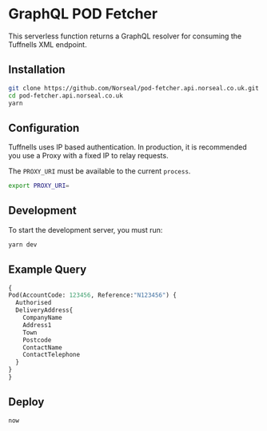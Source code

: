 # GraphQL POD Fetcher

This serverless function returns a GraphQL resolver for consuming the Tuffnells XML endpoint.

## Installation

  ```bash
  git clone https://github.com/Norseal/pod-fetcher.api.norseal.co.uk.git
  cd pod-fetcher.api.norseal.co.uk
  yarn
  ```

## Configuration

Tuffnells uses IP based authentication. In production, it is recommended you use a Proxy with a fixed IP to relay requests.

The `PROXY_URI` must be available to the current `process`.

  ```bash
  export PROXY_URI=
  ```

## Development

To start the development server, you must run:

  ```bash
  yarn dev
  ```

## Example Query

  ```graphql
  {
  Pod(AccountCode: 123456, Reference:"N123456") {
    Authorised
    DeliveryAddress{
      CompanyName
      Address1
      Town
      Postcode
      ContactName
      ContactTelephone
    }
  }
}
  ```

## Deploy

  ```
  now
  ```
